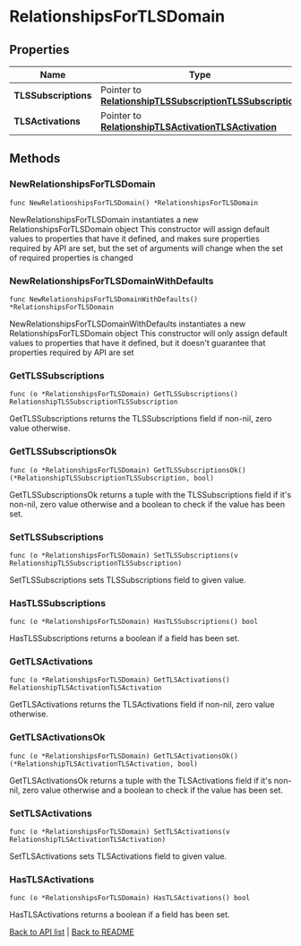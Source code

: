 # RelationshipsForTLSDomain

## Properties

Name | Type | Description | Notes
------------ | ------------- | ------------- | -------------
**TLSSubscriptions** | Pointer to [**RelationshipTLSSubscriptionTLSSubscription**](RelationshipTLSSubscriptionTLSSubscription.md) |  | [optional] 
**TLSActivations** | Pointer to [**RelationshipTLSActivationTLSActivation**](RelationshipTLSActivationTLSActivation.md) |  | [optional] 

## Methods

### NewRelationshipsForTLSDomain

`func NewRelationshipsForTLSDomain() *RelationshipsForTLSDomain`

NewRelationshipsForTLSDomain instantiates a new RelationshipsForTLSDomain object
This constructor will assign default values to properties that have it defined,
and makes sure properties required by API are set, but the set of arguments
will change when the set of required properties is changed

### NewRelationshipsForTLSDomainWithDefaults

`func NewRelationshipsForTLSDomainWithDefaults() *RelationshipsForTLSDomain`

NewRelationshipsForTLSDomainWithDefaults instantiates a new RelationshipsForTLSDomain object
This constructor will only assign default values to properties that have it defined,
but it doesn't guarantee that properties required by API are set

### GetTLSSubscriptions

`func (o *RelationshipsForTLSDomain) GetTLSSubscriptions() RelationshipTLSSubscriptionTLSSubscription`

GetTLSSubscriptions returns the TLSSubscriptions field if non-nil, zero value otherwise.

### GetTLSSubscriptionsOk

`func (o *RelationshipsForTLSDomain) GetTLSSubscriptionsOk() (*RelationshipTLSSubscriptionTLSSubscription, bool)`

GetTLSSubscriptionsOk returns a tuple with the TLSSubscriptions field if it's non-nil, zero value otherwise
and a boolean to check if the value has been set.

### SetTLSSubscriptions

`func (o *RelationshipsForTLSDomain) SetTLSSubscriptions(v RelationshipTLSSubscriptionTLSSubscription)`

SetTLSSubscriptions sets TLSSubscriptions field to given value.

### HasTLSSubscriptions

`func (o *RelationshipsForTLSDomain) HasTLSSubscriptions() bool`

HasTLSSubscriptions returns a boolean if a field has been set.

### GetTLSActivations

`func (o *RelationshipsForTLSDomain) GetTLSActivations() RelationshipTLSActivationTLSActivation`

GetTLSActivations returns the TLSActivations field if non-nil, zero value otherwise.

### GetTLSActivationsOk

`func (o *RelationshipsForTLSDomain) GetTLSActivationsOk() (*RelationshipTLSActivationTLSActivation, bool)`

GetTLSActivationsOk returns a tuple with the TLSActivations field if it's non-nil, zero value otherwise
and a boolean to check if the value has been set.

### SetTLSActivations

`func (o *RelationshipsForTLSDomain) SetTLSActivations(v RelationshipTLSActivationTLSActivation)`

SetTLSActivations sets TLSActivations field to given value.

### HasTLSActivations

`func (o *RelationshipsForTLSDomain) HasTLSActivations() bool`

HasTLSActivations returns a boolean if a field has been set.


[Back to API list](../README.md#documentation-for-api-endpoints) | [Back to README](../README.md)
